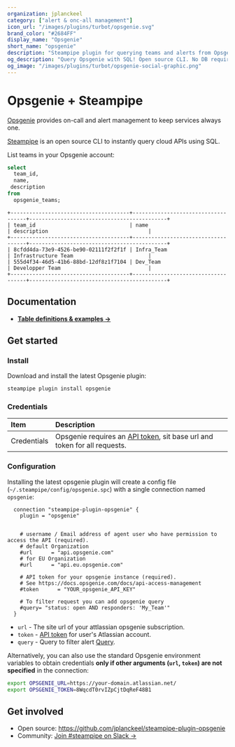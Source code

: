 ```yaml
---
organization: jplanckeel
category: ["alert & onc-all management"]
icon_url: "/images/plugins/turbot/opsgenie.svg"
brand_color: "#2684FF"
display_name: "Opsgenie"
short_name: "opsgenie"
description: "Steampipe plugin for querying teams and alerts from Opsgenie."
og_description: "Query Opsgenie with SQL! Open source CLI. No DB required."
og_image: "/images/plugins/turbot/opsgenie-social-graphic.png"
---
```


# Opsgenie + Steampipe

[Opsgenie](https://www.atlassian.com/software/opsgenie) provides on-call and alert management to keep services always one.

[Steampipe](https://steampipe.io) is an open source CLI to instantly query cloud APIs using SQL.

List teams in your Opsgenie account:

```sql
select 
  team_id,
  name,
 description
from 
  opsgenie_teams;
```

```
+--------------------------------------+------------------------------------+--------------------------------------------+
| team_id                              | name                               | description                                |
+--------------------------------------+------------------------------------+--------------------------------------------+
| 8cfdd4da-73e9-4526-be90-02111f2f2f1f | Infra_Team                         | Infrastructure Team                        |
| 555d4f34-46d5-41b6-88bd-12df8z1f7104 | Dev_Team                           | Developper Team                            |
+--------------------------------------+------------------------------------+--------------------------------------------+
```

## Documentation

- **[Table definitions & examples →](/plugins/jplanckeel/opsgenie/tables)**

## Get started

### Install

Download and install the latest Opsgenie plugin:

```bash
steampipe plugin install opsgenie
```

### Credentials

| Item        | Description                                                                                                                            |
| :---------- | :------------------------------------------------------------------------------------------------------------------------------------- |
| Credentials | Opsgenie requires an [API token](https://id.atlassian.com/manage-profile/security/api-tokens), sit base url and token for all requests.|

<!-- | Permissions | Grant the `ReadOnlyAccess` policy to your user or role.                                                                                | -->

### Configuration

Installing the latest opsgenie plugin will create a config file (`~/.steampipe/config/opsgenie.spc`) with a single connection named `opsgenie`:

```hcl
  connection "steampipe-plugin-opsgenie" {
    plugin = "opsgenie"


    # username / Email address of agent user who have permission to access the API (required).
    # default Organization
    #url      = "api.opsgenie.com"
    # for EU Organization
    #url      = "api.eu.opsgenie.com"

    # API token for your opsgenie instance (required).
    # See https://docs.opsgenie.com/docs/api-access-management
    #token      = "YOUR_opsgenie_API_KEY"

    # To filter request you can add opsgenie query
    #query= "status: open AND responders: 'My_Team'"
  }
```

- `url` - The site url of your attlassian opsgenie subscription.
- `token` - [API token](https://id.atlassian.com/manage-profile/security/api-tokens) for user's Atlassian account.
- `query` - Query to filter alert [Query](https://support.atlassian.com/opsgenie/docs/search-queries-for-alerts/).

Alternatively, you can also use the standard Opsgenie environment variables to obtain credentials **only if other arguments (`url`, `token`) are not specified** in the connection:

```sh
export OPSGENIE_URL=https://your-domain.atlassian.net/
export OPSGENIE_TOKEN=8WqcdT0rvIZpCjtDqReF48B1
```

## Get involved

- Open source: https://github.com/jplanckeel/steampipe-plugin-opsgenie
- Community: [Join #steampipe on Slack →](https://turbot.com/community/join)
